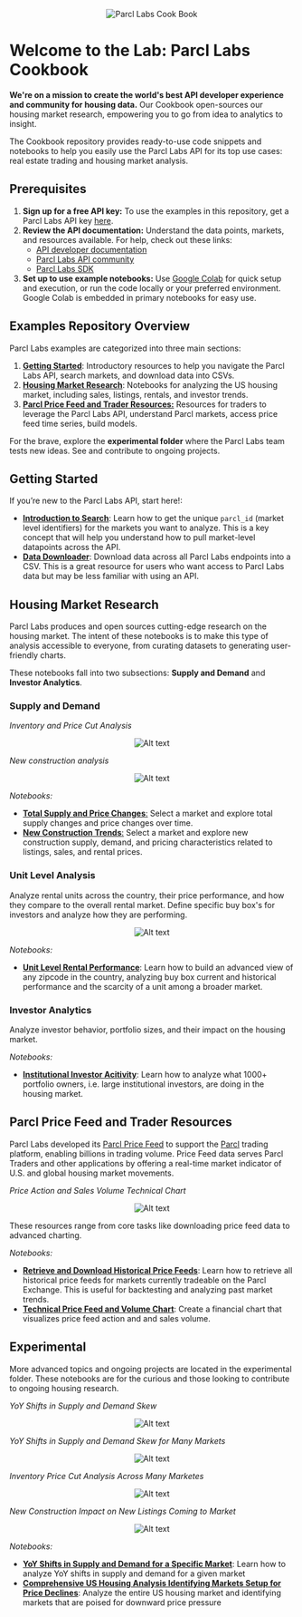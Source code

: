 <p align="center">
  <img src="images/cookbook_banner.png" alt="Parcl Labs Cook Book">
</p>

# Welcome to the Lab: Parcl Labs Cookbook

**We're on a mission to create the world's best API developer experience and community for housing data.** Our Cookbook open-sources our housing market research, empowering you to go from idea to analytics to insight.

The Cookbook repository provides ready-to-use code snippets and notebooks to help you easily use the Parcl Labs API for its top use cases: real estate trading and housing market analysis.

## Prerequisites

1. **Sign up for a free API key:** To use the examples in this repository, get a Parcl Labs API key [here](https://dashboard.parcllabs.com/signup).
2. **Review the API documentation:** Understand the data points, markets, and resources available. For help, check out these links:
    - [API developer documentation](https://docs.parcllabs.com/docs/introduction)
    - [Parcl Labs API community](https://docs.parcllabs.com/discuss)
    - [Parcl Labs SDK](https://github.com/ParclLabs/parcllabs-python)
3. **Set up to use example notebooks:** Use [Google Colab](https://colab.research.google.com/) for quick setup and execution, or run the code locally or your preferred environment. Google Colab is embedded in primary notebooks for easy use.

## Examples Repository Overview

Parcl Labs examples are categorized into three main sections:

1. [**Getting Started**](#getting-started): Introductory resources to help you navigate the Parcl Labs API, search markets, and download data into CSVs.
2. [**Housing Market Research**](#housing-market-research): Notebooks for analyzing the US housing market, including sales, listings, rentals, and investor trends.
3. [**Parcl Price Feed and Trader Resources:**](#parcl-price-feed-and-trader-resources) Resources for traders to leverage the Parcl Labs API, understand Parcl markets, access price feed time series, build models. 

For the brave, explore the **experimental folder** where the Parcl Labs team tests new ideas. See and contribute to ongoing projects.

## Getting Started

If you’re new to the Parcl Labs API, start here!: 

- [**Introduction to Search**](https://github.com/ParclLabs/parcllabs-cookbook/blob/main/examples/getting_started/search.ipynb): Learn how to get the unique `parcl_id` (market level identifiers) for the markets you want to analyze. This is a key concept that will help you understand how to pull market-level datapoints across the API.
- [**Data Downloader**](https://github.com/ParclLabs/parcllabs-cookbook/blob/main/examples/getting_started/download_data.ipynb): Download data across all Parcl Labs endpoints into a CSV. This is a great resource for users who want access to Parcl Labs data but may be less familiar with using an API.

## Housing Market Research

Parcl Labs produces and open sources cutting-edge research on the housing market. The intent of these notebooks is to make this type of analysis accessible to everyone, from curating datasets to generating user-friendly charts.

These notebooks fall into two subsections: **Supply and Demand** and **Investor Analytics**.

### Supply and Demand

_Inventory and Price Cut Analysis_

<p align="center">
  <img src="images/tampa_market_price_drops.png" alt="Alt text">
</p>

_New construction analysis_

<p align="center">
  <img src="images/new_construction_pricing_and_demand.png" alt="Alt text">
</p>

*Notebooks:*

- [**Total Supply and Price Changes**:](https://github.com/ParclLabs/parcllabs-cookbook/blob/main/examples/housing_market_research/supply_and_demand/supply_and_price_changes.ipynb) Select a market and explore total supply changes and price changes over time.
- [**New Construction Trends**:](https://github.com/ParclLabs/parcllabs-cookbook/blob/main/examples/housing_market_research/supply_and_demand/new_construction_trends.ipynb) Select a market and explore new construction supply, demand, and pricing characteristics related to listings, sales, and rental prices.

### Unit Level Analysis
Analyze rental units across the country, their price performance, and how they compare to the overall rental market. Define specific buy box's for investors and analyze how they are performing.

<p align="center">
  <img src="images/unit_level_dashboard.png" alt="Alt text">
</p>

*Notebooks:*

- [**Unit Level Rental Performance**](https://github.com/ParclLabs/parcllabs-cookbook/blob/main/examples/housing_market_research/unit_level/unit_level_data.ipynb): Learn how to build an advanced view of any zipcode in the country, analyzing buy box current and historical performance and the scarcity of a unit among a broader market. 

### Investor Analytics

Analyze investor behavior, portfolio sizes, and their impact on the housing market.

*Notebooks:*

- [**Institutional Investor Acitivity**](https://github.com/ParclLabs/parcllabs-cookbook/blob/main/examples/housing_market_research/investor_analytics/institutional_activity.ipynb): Learn how to analyze what 1000+ portfolio owners, i.e. large institutional investors, are doing in the housing market.

## Parcl Price Feed and Trader Resources

Parcl Labs developed its [Parcl Price Feed](https://www.parcllabs.com/articles/parcl-labs-price-feed-whitepaper) to support the [Parcl](https://app.parcl.co) trading platform, enabling billions in trading volume. Price Feed data serves Parcl Traders and other applications by offering a real-time market indicator of U.S. and global housing market movements.

_Price Action and Sales Volume Technical Chart_

<p align="center">
  <img src="images/technical_pf_usa_vs_demand_chart.png" alt="Alt text">
</p>

These resources range from core tasks like downloading price feed data to advanced charting.

*Notebooks:*

- [**Retrieve and Download Historical Price Feeds**](https://github.com/ParclLabs/parcllabs-cookbook/blob/main/examples/price_feed_trader_resources/download_sales_price_feed_data.ipynb): Learn how to retrieve all historical price feeds for markets currently tradeable on the Parcl Exchange. This is useful for backtesting and analyzing past market trends.
- [**Technical Price Feed and Volume Chart**](https://github.com/ParclLabs/parcllabs-cookbook/blob/main/examples/price_feed_trader_resources/trader_charts.ipynb): Create a financial chart that visualizes price feed action and and sales volume.

## Experimental
More advanced topics and ongoing projects are located in the experimental folder. These notebooks are for the curious and those looking to contribute to ongoing housing research.

_YoY Shifts in Supply and Demand Skew_

<p align="center">
  <img src="images/tampa_yoy_supply_demand.png" alt="Alt text">
</p>

_YoY Shifts in Supply and Demand Skew for Many Markets_

<p align="center">
  <img src="images/YoY Bar Supply Demand.png" alt="Alt text">
</p>

_Inventory Price Cut Analysis Across Many Marketes_

<p align="center">
  <img src="images/price_drops.png" alt="Alt text">
</p>

_New Construction Impact on New Listings Coming to Market_

<p align="center">
  <img src="images/new_construction_supply.png" alt="Alt text">
</p>


*Notebooks:*

- [**YoY Shifts in Supply and Demand for a Specific Market**](https://github.com/ParclLabs/parcllabs-cookbook/blob/main/examples/experimental/supply_and_demand/yoy_supply_changes.ipynb): Learn how to analyze YoY shifts in supply and demand for a given market
- [**Comprehensive US Housing Analysis Identifying Markets Setup for Price Declines**](https://github.com/ParclLabs/parcllabs-cookbook/blob/main/examples/experimental/supply_and_demand/markets_that_could_disrupt.ipynb): Analyze the entire US housing market and identifying markets that are poised for downward price pressure
